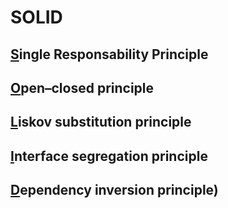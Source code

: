 # SOLID

## [S](https://en.wikipedia.org/wiki/Single_Responsability_Principle)ingle Responsability Principle
## [O](https://en.wikipedia.org/wiki/Open–closed_principle)pen–closed principle
## [L](https://en.wikipedia.org/wiki/Liskov_substitution_principle)iskov substitution principle
## [I](https://en.wikipedia.org/wiki/Interface_segregation_principle)nterface segregation principle
## [D](https://en.wikipedia.org/wiki/Dependency_inversion_principle)ependency inversion principle)
